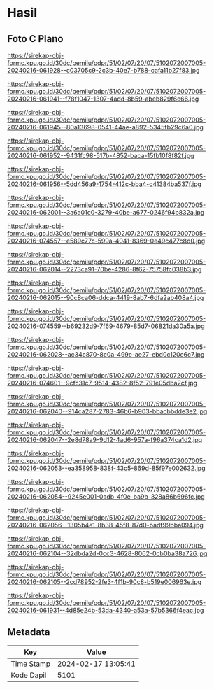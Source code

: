 # Hasil

## Foto C Plano

https://sirekap-obj-formc.kpu.go.id/30dc/pemilu/pdpr/51/02/07/20/07/5102072007005-20240216-061928--c03705c9-2c3b-40e7-b788-cafa11b27f83.jpg

https://sirekap-obj-formc.kpu.go.id/30dc/pemilu/pdpr/51/02/07/20/07/5102072007005-20240216-061941--f78f1047-1307-4add-8b59-abeb829f6e66.jpg

https://sirekap-obj-formc.kpu.go.id/30dc/pemilu/pdpr/51/02/07/20/07/5102072007005-20240216-061945--80a13698-0541-44ae-a892-5345fb29c6a0.jpg

https://sirekap-obj-formc.kpu.go.id/30dc/pemilu/pdpr/51/02/07/20/07/5102072007005-20240216-061952--9431fc98-517b-4852-baca-15fb10f8f82f.jpg

https://sirekap-obj-formc.kpu.go.id/30dc/pemilu/pdpr/51/02/07/20/07/5102072007005-20240216-061956--5dd456a9-1754-412c-bba4-c41384ba537f.jpg

https://sirekap-obj-formc.kpu.go.id/30dc/pemilu/pdpr/51/02/07/20/07/5102072007005-20240216-062001--3a6a01c0-3279-40be-a677-0246f94b832a.jpg

https://sirekap-obj-formc.kpu.go.id/30dc/pemilu/pdpr/51/02/07/20/07/5102072007005-20240216-074557--e589c77c-599a-4041-8369-0e49c477c8d0.jpg

https://sirekap-obj-formc.kpu.go.id/30dc/pemilu/pdpr/51/02/07/20/07/5102072007005-20240216-062014--2273ca91-70be-4286-8f62-75758fc038b3.jpg

https://sirekap-obj-formc.kpu.go.id/30dc/pemilu/pdpr/51/02/07/20/07/5102072007005-20240216-062015--90c8ca06-ddca-4419-8ab7-6dfa2ab408a4.jpg

https://sirekap-obj-formc.kpu.go.id/30dc/pemilu/pdpr/51/02/07/20/07/5102072007005-20240216-074559--b69232d9-7f69-4679-85d7-06821da30a5a.jpg

https://sirekap-obj-formc.kpu.go.id/30dc/pemilu/pdpr/51/02/07/20/07/5102072007005-20240216-062028--ac34c870-8c0a-499c-ae27-ebd0c120c6c7.jpg

https://sirekap-obj-formc.kpu.go.id/30dc/pemilu/pdpr/51/02/07/20/07/5102072007005-20240216-074601--9cfc31c7-9514-4382-8f52-791e05dba2cf.jpg

https://sirekap-obj-formc.kpu.go.id/30dc/pemilu/pdpr/51/02/07/20/07/5102072007005-20240216-062040--914ca287-2783-46b6-b903-bbacbbdde3e2.jpg

https://sirekap-obj-formc.kpu.go.id/30dc/pemilu/pdpr/51/02/07/20/07/5102072007005-20240216-062047--2e8d78a9-9d12-4ad6-957a-f96a374ca1d2.jpg

https://sirekap-obj-formc.kpu.go.id/30dc/pemilu/pdpr/51/02/07/20/07/5102072007005-20240216-062053--ea358958-838f-43c5-869d-85f97e002632.jpg

https://sirekap-obj-formc.kpu.go.id/30dc/pemilu/pdpr/51/02/07/20/07/5102072007005-20240216-062054--9245e001-0adb-4f0e-ba9b-328a86b696fc.jpg

https://sirekap-obj-formc.kpu.go.id/30dc/pemilu/pdpr/51/02/07/20/07/5102072007005-20240216-062056--1305b4e1-8b38-45f8-87d0-badf99bba094.jpg

https://sirekap-obj-formc.kpu.go.id/30dc/pemilu/pdpr/51/02/07/20/07/5102072007005-20240216-062104--32dbda2d-0cc3-4628-8062-0cb0ba38a726.jpg

https://sirekap-obj-formc.kpu.go.id/30dc/pemilu/pdpr/51/02/07/20/07/5102072007005-20240216-062105--2cd78952-2fe3-4f1b-90c8-b519e006963e.jpg

https://sirekap-obj-formc.kpu.go.id/30dc/pemilu/pdpr/51/02/07/20/07/5102072007005-20240216-061931--4d85e24b-53da-4340-a53a-57b5366f4eac.jpg


## Metadata

| Key        | Value               |
| ---------- | ------------------- |
| Time Stamp | 2024-02-17 13:05:41 |
| Kode Dapil | 5101                |



